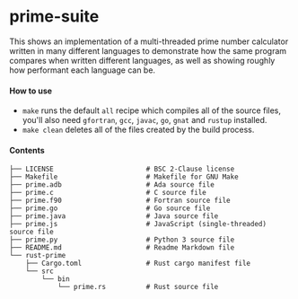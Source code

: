 # prime-suite
This shows an implementation of a multi-threaded prime number calculator written in many different languages to demonstrate how the same program compares when written different languages, as well as showing roughly how performant each language can be.

#### How to use
 - `make` runs the default `all` recipe which compiles all of the source files, you'll also need `gfortran`, `gcc`, `javac`, `go`, `gnat` and `rustup` installed.
 - `make clean` deletes all of the files created by the build process.
 
#### Contents
```
├── LICENSE                       # BSC 2-Clause license
├── Makefile                      # Makefile for GNU Make
├── prime.adb                     # Ada source file
├── prime.c                       # C source file
├── prime.f90                     # Fortran source file
├── prime.go                      # Go source file
├── prime.java                    # Java source file
├── prime.js                      # JavaScript (single-threaded) source file
├── prime.py                      # Python 3 source file
├── README.md                     # Readme Markdown file
└── rust-prime
    ├── Cargo.toml                # Rust cargo manifest file
    └── src
        └── bin
            └── prime.rs          # Rust source file
```
